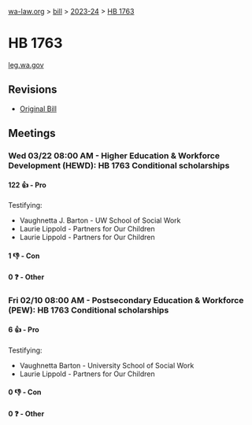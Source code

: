 [wa-law.org](/) > [bill](/bill/) > [2023-24](/bill/2023-24/) > [HB 1763](/bill/2023-24/hb/1763/)

# HB 1763
[leg.wa.gov](https://app.leg.wa.gov/billsummary?BillNumber=1763&Year=2023&Initiative=false)

## Revisions
* [Original Bill](1/)

## Meetings
### Wed 03/22 08:00 AM - Higher Education & Workforce Development (HEWD): HB 1763 Conditional scholarships
#### 122 👍 - Pro
Testifying:
* Vaughnetta J. Barton - UW School of Social Work
* Laurie Lippold - Partners for Our Children
* Laurie Lippold - Partners for Our Children

#### 1 👎 - Con

#### 0 ❓ - Other

### Fri 02/10 08:00 AM - Postsecondary Education & Workforce (PEW): HB 1763 Conditional scholarships
#### 6 👍 - Pro
Testifying:
* Vaughnetta Barton - University School of Social Work
* Laurie Lippold - Partners for Our Children

#### 0 👎 - Con

#### 0 ❓ - Other
